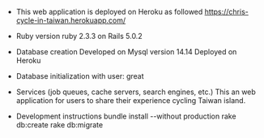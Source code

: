 * This web application is deployed on Heroku as followed
https://chris-cycle-in-taiwan.herokuapp.com/

* Ruby version
ruby 2.3.3 on Rails 5.0.2

* Database creation
Developed on Mysql version 14.14
Deployed on Heroku

* Database initialization
with user: great

* Services (job queues, cache servers, search engines, etc.)
This an web application for users to share their experience cycling Taiwan island.

* Development instructions
bundle install --without production
rake db:create
rake db:migrate




